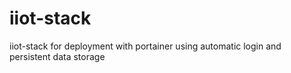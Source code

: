 # iiot-stack
iiot-stack for deployment with portainer using automatic login and persistent data storage
